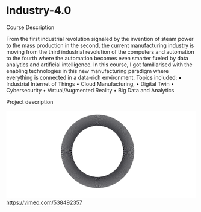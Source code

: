 # Industry-4.0

Course Description

From the first industrial revolution signaled by the invention of steam power to the mass production in the second, the current manufacturing industry is moving from the third industrial revolution of the computers and automation to the fourth where the automation becomes even smarter fueled by data analytics and artificial intelligence. In this course, I got familiarised with the enabling technologies in this new manufacturing paradigm where everything is connected in a data-rich environment. Topics included:
• Industrial Internet of Things
• Cloud Manufacturing,
• Digital Twin
• Cybersecurity
• Virtual/Augmented Reality
• Big Data and Analytics


Project description

![Side channel attack on 3d printers](https://github.com/Sangram-Rout/Industry-4.0/blob/main/360.JPG)https://vimeo.com/538492357


